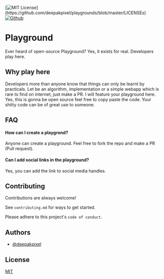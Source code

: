 [![MIT License](https://img.shields.io/apm/l/atomic-design-ui.svg?)](https://github.com/deepakpixel/playgrounds/blob/master/LICENSEs)
[![Github](https://img.shields.io/github/followers/deepakpixel?style=social)](https://github.com/deepakpixel/)

# Playground

Ever heard of open-source Playground? Yes, it exists for real. Developers play here.

## Why play here

Developers more than anyone know that things can only be learnt by practicals. Let be an algorithm, implementation or a simple webapp which is rare to find on internet, just make a PR. I will feature your playground here. Yes, this is gonna be open source feel free to copy paste the code. Your shitty code can be of great use to someone.

## FAQ

#### How can I create a playgrond?

Anyone can create a playground. Feel free to fork the repo and make a PR (Pull request).

#### Can I add social links in the playground?

Yes, you can add the link to social media handles.

## Contributing

Contributions are always welcome!

See `contributing.md` for ways to get started.

Please adhere to this project's `code of conduct`.

## Authors

- [@deepakpixel](https://www.github.com/deepakpixel)

## License

[MIT](https://choosealicense.com/licenses/mit/)
